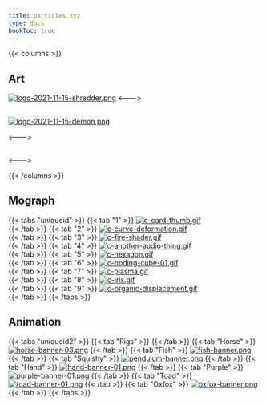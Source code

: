```yaml
---
title: particles.xyz
type: docs
bookToc: true
---
```

{{< columns >}}
## Art

[![logo-2021-11-15-shredder.png](https://i.postimg.cc/pWkSBGy5/logo-2021-11-15-shredder.png)](/shredder)
<--->
## 
[![logo-2021-11-15-demon.png](https://i.postimg.cc/NGMzC6rJ/logo-2021-11-15-demon.png)](/demon)


<--->
## 

<--->


{{< /columns >}}
## Mograph
{{< tabs "uniqueid" >}}
{{< tab "1" >}}
[![c-card-thumb.gif](https://i.postimg.cc/vQNYckBZ/c-card-thumb.gif)](/cards/)  
{{< /tab >}}
{{< tab "2" >}}
[![c-curve-deformation.gif](https://i.postimg.cc/Df6LbqNg/c-curve-deformation.gif)](/curve_deformation/)  
{{< /tab >}}
{{< tab "3" >}}
[![c-fire-shader.gif](https://i.postimg.cc/7hktvw3w/c-fire-shader.gif)](/real_time_fire/)  
{{< /tab >}}
{{< tab "4" >}}
[![c-another-audio-thing.gif](https://i.postimg.cc/G3y18Ccj/c-another-audio-thing.gif)](/audio_thing/)  
{{< /tab >}}
{{< tab "5" >}}
[![c-hexagon.gif](https://i.postimg.cc/GtfSNrx9/c-hexagon.gif)](/hexagon/)  
{{< /tab >}}
{{< tab "6" >}}
[![c-noding-cube-01.gif](https://i.postimg.cc/PxSk20CR/c-noding-cube-01.gif)](/cube_dynamic/)  
{{< /tab >}}
{{< tab "7" >}}
[![c-plasma.gif](https://i.postimg.cc/RFSy5GJH/c-plasma.gif)](/plasma/)  
{{< /tab >}}
{{< tab "8" >}}
[![c-iris.gif](https://i.postimg.cc/VN9q6PJh/c-iris.gif)](/iris/)  
{{< /tab >}}
{{< tab "9" >}}
[![c-organic-displacement.gif](https://i.postimg.cc/kMvLq134/c-organic-displacement.gif)](/organic_displacement/)  
{{< /tab >}}
{{< /tabs >}}

## Animation
{{< tabs "uniqueid2" >}}
{{< tab "Rigs" >}}
{{< /tab >}}
{{< tab "Horse" >}}
[![horse-banner-03.png](https://i.postimg.cc/4NGv4W0x/horse-banner-03.png)](/horse_rig/)
{{< /tab >}}
{{< tab "Fish" >}}
[![fish-banner.png](https://i.postimg.cc/L5HQzh7w/fish-banner.png)](/fish_rig/)
{{< /tab >}}
{{< tab "Squishy" >}}
[![pendulum-banner.png](https://i.postimg.cc/y8DmPx5t/pendulum-banner.png)](/squishy_rig/)
{{< /tab >}}
{{< tab "Hand" >}}
[![hand-banner-01.png](https://i.postimg.cc/5byZt3Gs/hand-banner-01.png)](/hand_rig/)
{{< /tab >}}
{{< tab "Purple" >}}
[![purple-banner-01.png](https://i.postimg.cc/Df3XxpTc/purple-banner-01.png)](/purple_rig/)
{{< /tab >}}
{{< tab "Toad" >}}
[![toad-banner-01.png](https://i.postimg.cc/BST6nqrx/toad-banner-01.png)](/toad_rig/)
{{< /tab >}}
{{< tab "Oxfox" >}}
[![oxfox-banner.png](https://i.postimg.cc/dJBsZH3y/oxfox-banner.png)](/oxfox_rig/)
{{< /tab >}}
{{< /tabs >}}

